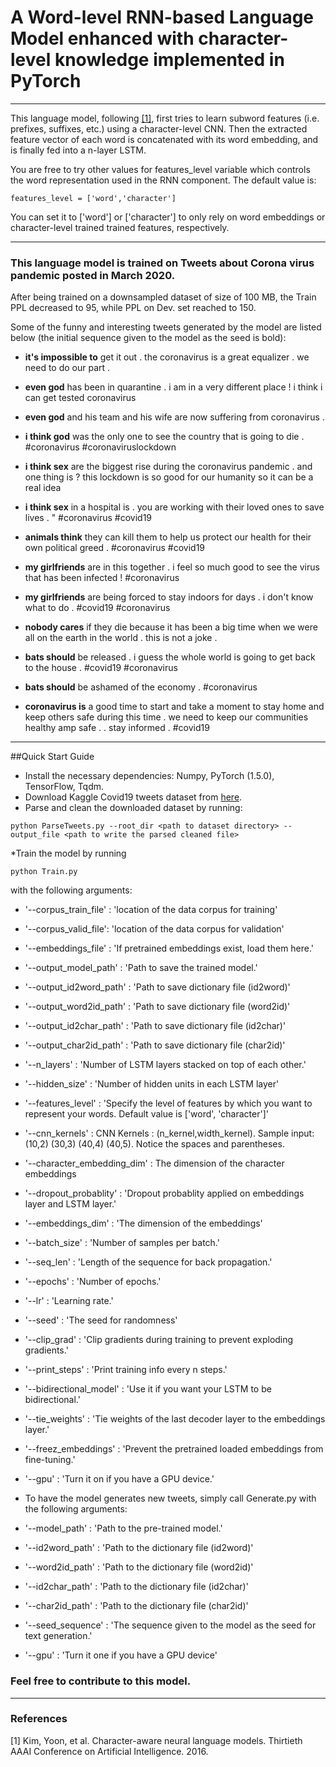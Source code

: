 # A Word-level RNN-based Language Model enhanced with character-level knowledge implemented in PyTorch
---

This language model, following [[1]](#1), first tries to learn subword features (i.e. prefixes, suffixes, etc.) using a character-level CNN. Then the extracted feature vector of each word is concatenated with its word embedding, and is finally fed into a n-layer LSTM.

You are free to try other values for features_level variable which controls the word representation used in the RNN component. The default value is:
```
features_level = ['word','character']
```
You can set it to ['word'] or ['character'] to only rely on word embeddings or character-level trained trained features, respectively.

---
### This language model is trained on Tweets about Corona virus pandemic posted in March 2020.

After being trained on a downsampled dataset of size of 100 MB, the Train PPL decreased to 95, while PPL on Dev. set reached to 150.

Some of the funny and interesting tweets generated by the model are listed below (the initial sequence given to the model as the seed is bold):

* **it's impossible to** get it out . the coronavirus is a great equalizer . we need to do our part .
* **even god** has been in quarantine . i am in a very different place ! i think i can get tested coronavirus
* **even god** and his team and his wife are now suffering from coronavirus .
* **i think god** was the only one to see the country that is going to die . #coronavirus #coronaviruslockdown

* **i think sex** are the biggest rise during the coronavirus pandemic . and one thing is ? this lockdown is so good for our humanity so it can be a real idea
* **i think sex** in a hospital is . you are working with their loved ones to save lives . " #coronavirus #covid19
* **animals think** they can kill them to help us protect our health for their own political greed . #coronavirus #covid19

* **my girlfriends** are in this together . i feel so much good to see the virus that has been infected ! #coronavirus
* **my girlfriends** are being forced to stay indoors for days . i don't know what to do . #covid19 #coronavirus

* **nobody cares** if they die because it has been a big time when we were all on the earth in the world . this is not a joke .
* **bats should** be released . i guess the whole world is going to get back to the house . #covid19 #coronavirus
* **bats should** be ashamed of the economy . #coronavirus
* **coronavirus is** a good time to start and take a moment to stay home and keep others safe during this time . we need to keep our communities healthy amp safe . . stay informed . #covid19


---
##Quick Start Guide
* Install the necessary dependencies: Numpy, PyTorch (1.5.0), TensorFlow, Tqdm.
* Download Kaggle Covid19 tweets dataset from [here](https://www.kaggle.com/smid80/coronavirus-covid19-tweets).
* Parse and clean the downloaded dataset by running:
```
python ParseTweets.py --root_dir <path to dataset directory> --output_file <path to write the parsed cleaned file>
```
*Train the model by running
```
python Train.py
```
with the following arguments:

* '--corpus_train_file' : 'location of the data corpus for training'
* '--corpus_valid_file': 'location of the data corpus for validation'
* '--embeddings_file' : 'If pretrained embeddings exist, load them here.'
* '--output_model_path' : 'Path to save the trained model.'
* '--output_id2word_path' : 'Path to save dictionary file (id2word)'
* '--output_word2id_path' : 'Path to save dictionary file (word2id)'
* '--output_id2char_path' : 'Path to save dictionary file (id2char)'
* '--output_char2id_path' : 'Path to save dictionary file (char2id)'

* '--n_layers' : 'Number of LSTM layers stacked on top of each other.'
* '--hidden_size' : 'Number of hidden units in each LSTM layer'
* '--features_level' : 'Specify the level of features by which you want to represent your words. Default value is ['word', 'character']'
* '--cnn_kernels' : CNN Kernels : (n_kernel,width_kernel). Sample input: (10,2) (30,3) (40,4) (40,5). Notice the spaces and parentheses.
* '--character_embedding_dim' : The dimension of the character embeddings

* '--dropout_probablity' : 'Dropout probablity applied on embeddings layer and LSTM layer.'
* '--embeddings_dim' : 'The dimension of the embeddings'
* '--batch_size' : 'Number of samples per batch.'
* '--seq_len' : 'Length of the sequence for back propagation.'
* '--epochs' : 'Number of epochs.'
* '--lr' : 'Learning rate.'
* '--seed' : 'The seed for randomness'
* '--clip_grad' : 'Clip gradients during training to prevent exploding gradients.'
* '--print_steps' : 'Print training info every n steps.'
* '--bidirectional_model' : 'Use it if you want your LSTM to be bidirectional.'
* '--tie_weights' : 'Tie weights of the last decoder layer to the embeddings layer.'
* '--freez_embeddings' : 'Prevent the pretrained loaded embeddings from fine-tuning.'
* '--gpu' : 'Turn it on if you have a GPU device.'


* To have the model generates new tweets, simply call Generate.py with the following arguments:

* '--model_path' : 'Path to the pre-trained model.'
* '--id2word_path' : 'Path to the dictionary file (id2word)'
* '--word2id_path' : 'Path to the dictionary file (word2id)'
* '--id2char_path' : 'Path to the dictionary file (id2char)'
* '--char2id_path' : 'Path to the dictionary file (char2id)'
* '--seed_sequence' : 'The sequence given to the model as the seed for text generation.'
* '--gpu' : 'Turn it one if you have a GPU device'

### Feel free to contribute to this model.

---
### References
<a id="1">[1]</a> 
Kim, Yoon, et al. 
Character-aware neural language models.
Thirtieth AAAI Conference on Artificial Intelligence. 2016.
